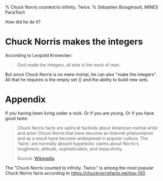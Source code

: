% Chuck Norris counted to infinity. Twice.
% Sébastien Boisgérault, MINES ParisTech

How did he do it?

Chuck Norris makes the integers
================================================================================

According to Leopold Kronecker:

> God made the integers, all else is the work of man.

But since Chuck Norris is no mere mortal, he can also "make the integers". 
All that he requires is the empty set $\{\}$ and the ability to build new sets.

Appendix
================================================================================

If you having been living under a rock. Or if you are young. 
Or if you have good taste:

> Chuck Norris facts are satirical factoids about American martial artist and 
> actor Chuck Norris that have become an Internet phenomenon and as a result 
> have become widespread in popular culture. 
> The 'facts' are normally absurd hyperbolic claims about Norris's toughness, 
> attitude, sophistication, and masculinity. 
>
> Source: [Wikipedia](https://en.wikipedia.org/wiki/Chuck_Norris_facts).

The "Chuck Norris counted to infinity. Twice." is among the most popular
Chuck Norris facts according to <https://chucknorrisfacts.net/top-100>.